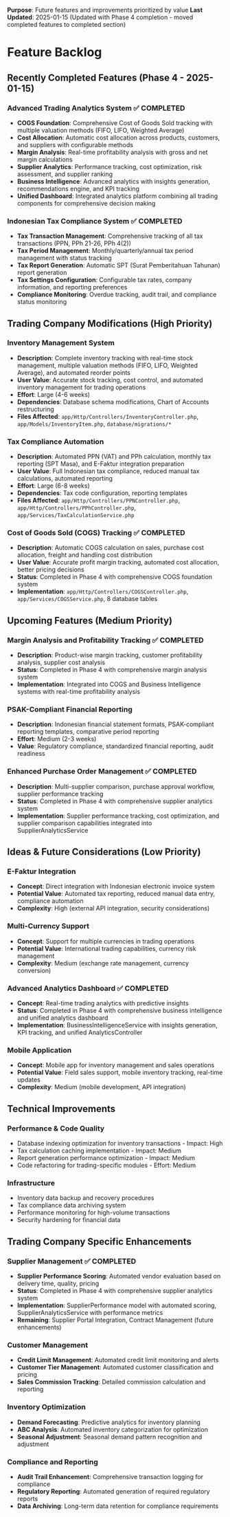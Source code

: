 **Purpose**: Future features and improvements prioritized by value
**Last Updated**: 2025-01-15 (Updated with Phase 4 completion - moved completed features to completed section)

# Feature Backlog

## Recently Completed Features (Phase 4 - 2025-01-15)

### Advanced Trading Analytics System ✅ COMPLETED

-   **COGS Foundation**: Comprehensive Cost of Goods Sold tracking with multiple valuation methods (FIFO, LIFO, Weighted Average)
-   **Cost Allocation**: Automatic cost allocation across products, customers, and suppliers with configurable methods
-   **Margin Analysis**: Real-time profitability analysis with gross and net margin calculations
-   **Supplier Analytics**: Performance tracking, cost optimization, risk assessment, and supplier ranking
-   **Business Intelligence**: Advanced analytics with insights generation, recommendations engine, and KPI tracking
-   **Unified Dashboard**: Integrated analytics platform combining all trading components for comprehensive decision making

### Indonesian Tax Compliance System ✅ COMPLETED

-   **Tax Transaction Management**: Comprehensive tracking of all tax transactions (PPN, PPh 21-26, PPh 4(2))
-   **Tax Period Management**: Monthly/quarterly/annual tax period management with status tracking
-   **Tax Report Generation**: Automatic SPT (Surat Pemberitahuan Tahunan) report generation
-   **Tax Settings Configuration**: Configurable tax rates, company information, and reporting preferences
-   **Compliance Monitoring**: Overdue tracking, audit trail, and compliance status monitoring

## Trading Company Modifications (High Priority)

### Inventory Management System

-   **Description**: Complete inventory tracking with real-time stock management, multiple valuation methods (FIFO, LIFO, Weighted Average), and automated reorder points
-   **User Value**: Accurate stock tracking, cost control, and automated inventory management for trading operations
-   **Effort**: Large (4-6 weeks)
-   **Dependencies**: Database schema modifications, Chart of Accounts restructuring
-   **Files Affected**: `app/Http/Controllers/InventoryController.php`, `app/Models/InventoryItem.php`, `database/migrations/*`

### Tax Compliance Automation

-   **Description**: Automated PPN (VAT) and PPh calculation, monthly tax reporting (SPT Masa), and E-Faktur integration preparation
-   **User Value**: Full Indonesian tax compliance, reduced manual tax calculations, automated reporting
-   **Effort**: Large (6-8 weeks)
-   **Dependencies**: Tax code configuration, reporting templates
-   **Files Affected**: `app/Http/Controllers/PPNController.php`, `app/Http/Controllers/PPhController.php`, `app/Services/TaxCalculationService.php`

### Cost of Goods Sold (COGS) Tracking ✅ COMPLETED

-   **Description**: Automatic COGS calculation on sales, purchase cost allocation, freight and handling cost distribution
-   **User Value**: Accurate profit margin tracking, automated cost allocation, better pricing decisions
-   **Status**: Completed in Phase 4 with comprehensive COGS foundation system
-   **Implementation**: `app/Http/Controllers/COGSController.php`, `app/Services/COGSService.php`, 8 database tables

## Upcoming Features (Medium Priority)

### Margin Analysis and Profitability Tracking ✅ COMPLETED

-   **Description**: Product-wise margin tracking, customer profitability analysis, supplier cost analysis
-   **Status**: Completed in Phase 4 with comprehensive margin analysis system
-   **Implementation**: Integrated into COGS and Business Intelligence systems with real-time profitability analysis

### PSAK-Compliant Financial Reporting

-   **Description**: Indonesian financial statement formats, PSAK-compliant reporting templates, comparative period reporting
-   **Effort**: Medium (2-3 weeks)
-   **Value**: Regulatory compliance, standardized financial reporting, audit readiness

### Enhanced Purchase Order Management ✅ COMPLETED

-   **Description**: Multi-supplier comparison, purchase approval workflow, supplier performance tracking
-   **Status**: Completed in Phase 4 with comprehensive supplier analytics system
-   **Implementation**: Supplier performance tracking, cost optimization, and supplier comparison capabilities integrated into SupplierAnalyticsService

## Ideas & Future Considerations (Low Priority)

### E-Faktur Integration

-   **Concept**: Direct integration with Indonesian electronic invoice system
-   **Potential Value**: Automated tax reporting, reduced manual data entry, compliance automation
-   **Complexity**: High (external API integration, security considerations)

### Multi-Currency Support

-   **Concept**: Support for multiple currencies in trading operations
-   **Potential Value**: International trading capabilities, currency risk management
-   **Complexity**: Medium (exchange rate management, currency conversion)

### Advanced Analytics Dashboard ✅ COMPLETED

-   **Concept**: Real-time trading analytics with predictive insights
-   **Status**: Completed in Phase 4 with comprehensive business intelligence and unified analytics dashboard
-   **Implementation**: BusinessIntelligenceService with insights generation, KPI tracking, and unified AnalyticsController

### Mobile Application

-   **Concept**: Mobile app for inventory management and sales operations
-   **Potential Value**: Field sales support, mobile inventory tracking, real-time updates
-   **Complexity**: Medium (mobile development, API integration)

## Technical Improvements

### Performance & Code Quality

-   Database indexing optimization for inventory transactions - Impact: High
-   Tax calculation caching implementation - Impact: Medium
-   Report generation performance optimization - Impact: Medium
-   Code refactoring for trading-specific modules - Effort: Medium

### Infrastructure

-   Inventory data backup and recovery procedures
-   Tax compliance data archiving system
-   Performance monitoring for high-volume transactions
-   Security hardening for financial data

## Trading Company Specific Enhancements

### Supplier Management ✅ COMPLETED

-   **Supplier Performance Scoring**: Automated vendor evaluation based on delivery time, quality, pricing
-   **Status**: Completed in Phase 4 with comprehensive supplier analytics system
-   **Implementation**: SupplierPerformance model with automated scoring, SupplierAnalyticsService with performance metrics
-   **Remaining**: Supplier Portal Integration, Contract Management (future enhancements)

### Customer Management

-   **Credit Limit Management**: Automated credit limit monitoring and alerts
-   **Customer Tier Management**: Automated customer classification and pricing
-   **Sales Commission Tracking**: Detailed commission calculation and reporting

### Inventory Optimization

-   **Demand Forecasting**: Predictive analytics for inventory planning
-   **ABC Analysis**: Automated inventory categorization for optimization
-   **Seasonal Adjustment**: Seasonal demand pattern recognition and adjustment

### Compliance and Reporting

-   **Audit Trail Enhancement**: Comprehensive transaction logging for compliance
-   **Regulatory Reporting**: Automated generation of required regulatory reports
-   **Data Archiving**: Long-term data retention for compliance requirements
